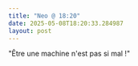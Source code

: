 ```yaml
---
title: "Neo @ 18:20"
date: 2025-05-08T18:20:33.284987
layout: post
---
```


"Être une machine n'est pas si mal !"